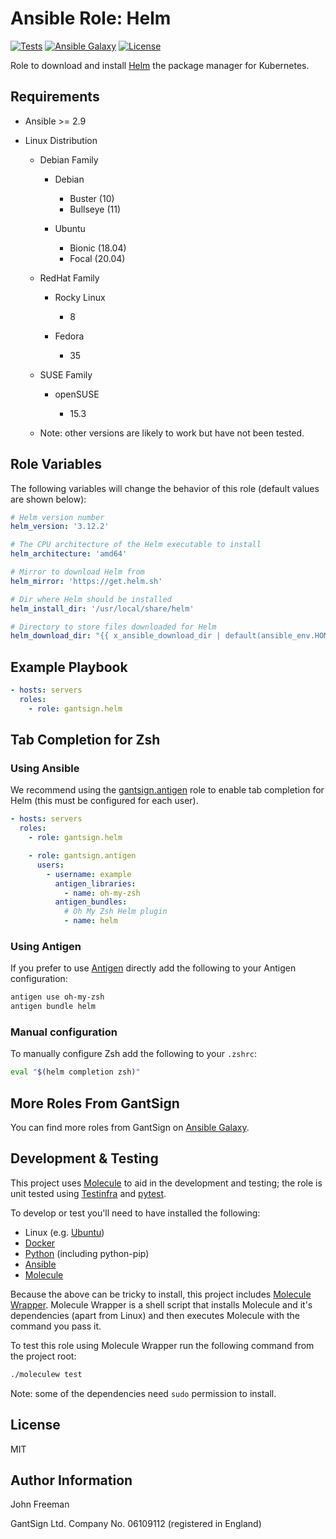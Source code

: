 Ansible Role: Helm
==================

[![Tests](https://github.com/gantsign/ansible_role_helm/workflows/Tests/badge.svg)](https://github.com/gantsign/ansible_role_helm/actions?query=workflow%3ATests)
[![Ansible Galaxy](https://img.shields.io/badge/ansible--galaxy-gantsign.helm-blue.svg)](https://galaxy.ansible.com/gantsign/helm)
[![License](https://img.shields.io/badge/license-MIT-blue.svg)](https://raw.githubusercontent.com/gantsign/ansible_role_helm/master/LICENSE)

Role to download and install [Helm](https://helm.sh) the package manager for
Kubernetes.

Requirements
------------

* Ansible >= 2.9

* Linux Distribution

    * Debian Family

        * Debian

            * Buster (10)
            * Bullseye (11)

        * Ubuntu

            * Bionic (18.04)
            * Focal (20.04)

    * RedHat Family

        * Rocky Linux

            * 8

        * Fedora

            * 35

    * SUSE Family

        * openSUSE

            * 15.3

    * Note: other versions are likely to work but have not been tested.

Role Variables
--------------

The following variables will change the behavior of this role (default values
are shown below):

```yaml
# Helm version number
helm_version: '3.12.2'

# The CPU architecture of the Helm executable to install
helm_architecture: 'amd64'

# Mirror to download Helm from
helm_mirror: 'https://get.helm.sh'

# Dir where Helm should be installed
helm_install_dir: '/usr/local/share/helm'

# Directory to store files downloaded for Helm
helm_download_dir: "{{ x_ansible_download_dir | default(ansible_env.HOME + '/.ansible/tmp/downloads') }}"
```

Example Playbook
----------------

```yaml
- hosts: servers
  roles:
    - role: gantsign.helm
```

Tab Completion for Zsh
----------------------

### Using Ansible

We recommend using the
[gantsign.antigen](https://galaxy.ansible.com/gantsign/antigen) role to enable
tab completion for Helm (this must be configured for each user).

```yaml
- hosts: servers
  roles:
    - role: gantsign.helm

    - role: gantsign.antigen
      users:
        - username: example
          antigen_libraries:
            - name: oh-my-zsh
          antigen_bundles:
            # Oh My Zsh Helm plugin
            - name: helm
```

### Using Antigen

If you prefer to use [Antigen](https://github.com/zsh-users/antigen) directly
add the following to your Antigen configuration:

```bash
antigen use oh-my-zsh
antigen bundle helm
```

### Manual configuration

To manually configure Zsh add the following to your `.zshrc`:

```bash
eval "$(helm completion zsh)"
```

More Roles From GantSign
------------------------

You can find more roles from GantSign on
[Ansible Galaxy](https://galaxy.ansible.com/gantsign).

Development & Testing
---------------------

This project uses [Molecule](http://molecule.readthedocs.io/) to aid in the
development and testing; the role is unit tested using
[Testinfra](http://testinfra.readthedocs.io/) and
[pytest](http://docs.pytest.org/).

To develop or test you'll need to have installed the following:

* Linux (e.g. [Ubuntu](http://www.ubuntu.com/))
* [Docker](https://www.docker.com/)
* [Python](https://www.python.org/) (including python-pip)
* [Ansible](https://www.ansible.com/)
* [Molecule](http://molecule.readthedocs.io/)

Because the above can be tricky to install, this project includes
[Molecule Wrapper](https://github.com/gantsign/molecule-wrapper). Molecule
Wrapper is a shell script that installs Molecule and it's dependencies (apart
from Linux) and then executes Molecule with the command you pass it.

To test this role using Molecule Wrapper run the following command from the
project root:

```bash
./moleculew test
```

Note: some of the dependencies need `sudo` permission to install.

License
-------

MIT

Author Information
------------------

John Freeman

GantSign Ltd.
Company No. 06109112 (registered in England)
